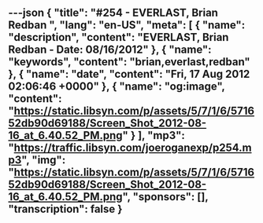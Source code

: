 ---json
{
  "title": "#254 - EVERLAST, Brian Redban ",
  "lang": "en-US",
  "meta": [
    {
      "name": "description",
      "content": "EVERLAST, Brian Redban - Date: 08/16/2012"
    },
    {
      "name": "keywords",
      "content": "brian,everlast,redban"
    },
    {
      "name": "date",
      "content": "Fri, 17 Aug 2012 02:06:46 +0000"
    },
    {
      "name": "og:image",
      "content": "https://static.libsyn.com/p/assets/5/7/1/6/571652db90d69188/Screen_Shot_2012-08-16_at_6.40.52_PM.png"
    }
  ],
  "mp3": "https://traffic.libsyn.com/joeroganexp/p254.mp3",
  "img": "https://static.libsyn.com/p/assets/5/7/1/6/571652db90d69188/Screen_Shot_2012-08-16_at_6.40.52_PM.png",
  "sponsors": [],
  "transcription": false
}
---
<episode-header />

<timemark seconds="0" />

<transcribe-call-to-action />

<episode-footer />